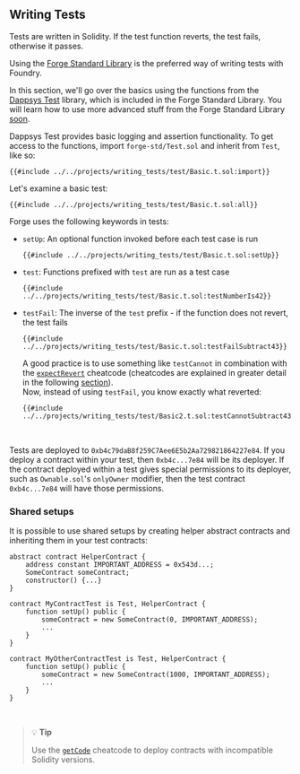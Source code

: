 ## Writing Tests

Tests are written in Solidity. If the test function reverts, the test fails, otherwise it passes.

Using the [Forge Standard Library](https://github.com/foundry-rs/forge-std) is the preferred way of writing tests with Foundry.

In this section, we'll go over the basics using the functions from the [Dappsys Test](https://github.com/dapphub/ds-test) library, which is included in the Forge Standard Library. You will learn how to use more advanced stuff from the Forge Standard Library [soon](./forge-std.md). 

Dappsys Test provides basic logging and assertion functionality. To get access to the functions, import `forge-std/Test.sol` and inherit from `Test`, like so:

```solidity
{{#include ../../projects/writing_tests/test/Basic.t.sol:import}}
```

Let's examine a basic test:

```solidity
{{#include ../../projects/writing_tests/test/Basic.t.sol:all}}
```

Forge uses the following keywords in tests:

- `setUp`: An optional function invoked before each test case is run
    ```solidity
    {{#include ../../projects/writing_tests/test/Basic.t.sol:setUp}}
    ```
- `test`: Functions prefixed with `test` are run as a test case
    ```solidity
    {{#include ../../projects/writing_tests/test/Basic.t.sol:testNumberIs42}}
    ```
- `testFail`: The inverse of the `test` prefix - if the function does not revert, the test fails
    ```solidity
    {{#include ../../projects/writing_tests/test/Basic.t.sol:testFailSubtract43}}
    ```
    A good practice is to use something like `testCannot` in combination with the [`expectRevert`](../cheatcodes/expect-revert.md) cheatcode (cheatcodes are explained in greater detail in the following [section](./cheatcodes.md)).
    <br>
    Now, instead of using `testFail`, you know exactly what reverted:
    ```solidity
    {{#include ../../projects/writing_tests/test/Basic2.t.sol:testCannotSubtract43}}
    ```
<br>

Tests are deployed to `0xb4c79daB8f259C7Aee6E5b2Aa729821864227e84`. If you deploy a contract within your test, then `0xb4c...7e84` will be its deployer. If the contract deployed within a test gives special permissions to its deployer, such as `Ownable.sol`'s `onlyOwner` modifier, then the test contract `0xb4c...7e84` will have those permissions.

### Shared setups

It is possible to use shared setups by creating helper abstract contracts and inheriting them in your test contracts:

```solidity
abstract contract HelperContract {
    address constant IMPORTANT_ADDRESS = 0x543d...;
    SomeContract someContract;
    constructor() {...}
}

contract MyContractTest is Test, HelperContract {
    function setUp() public {
        someContract = new SomeContract(0, IMPORTANT_ADDRESS);
        ...
    }
}

contract MyOtherContractTest is Test, HelperContract {
    function setUp() public {
        someContract = new SomeContract(1000, IMPORTANT_ADDRESS);
        ...
    }
}
```

<br>

> 💡 **Tip**
>
> Use the [`getCode`](../cheatcodes/get-code.md) cheatcode to deploy contracts with incompatible Solidity versions.
